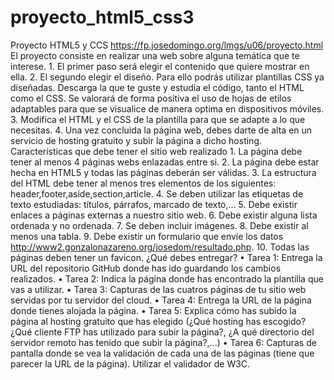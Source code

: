 # proyecto_html5_css3

Proyecto HTML5 y CCS 
https://fp.josedomingo.org/lmgs/u06/proyecto.html
El proyecto consiste en realizar una web sobre alguna temática que te interese.
    1. El primer paso será elegir el contenido que quiere mostrar en ella. 
    2. El segundo elegir el diseño. Para ello podrás utilizar plantillas CSS ya diseñadas. Descarga la que te guste y estudia el código, tanto el HTML como el CSS. Se valorará de forma positiva el uso de hojas de etilos adaptables para que se visualice de manera optima en dispositivos móviles. 
    3. Modifica el HTML y el CSS de la plantilla para que se adapte a lo que necesitas. 
    4. Una vez concluida la página web, debes darte de alta en un servicio de hosting gratuito y subir la página a dicho hosting. 
Características que debe tener el sitio web realizado
    1. La página debe tener al menos 4 páginas webs enlazadas entre si. 
    2. La página debe estar hecha en HTML5 y todas las páginas deberán ser válidas. 
    3. La estructura del HTML debe tener al menos tres elementos de los siguientes: header,footer,aside,section,article. 
    4. Se deben utilizar las etiquetas de texto estudiadas: títulos, párrafos, marcado de texto,… 
    5. Debe existir enlaces a páginas externas a nuestro sitio web. 
    6. Debe existir alguna lista ordenada y no ordenada. 
    7. Se deben incluir imágenes. 
    8. Debe existir al menos una tabla. 
    9. Debe existir un formulario que envíe los datos http://www2.gonzalonazareno.org/josedom/resultado.php. 
    10. Todas las páginas deben tener un favicon. 
¿Qué debes entregar?
    • Tarea 1: Entrega la URL del repositorio GitHub donde has ido guardando los cambios realizados. 
    • Tarea 2: Indica la página donde has encontrado la plantilla que vas a utilizar. 
    • Tarea 3: Capturas de las cuatros páginas de tu sitio web servidas por tu servidor del cloud. 
    • Tarea 4: Entrega la URL de la página donde tienes alojada la página. 
    • Tarea 5: Explica cómo has subido la página al hosting gratuito que has elegido (¿Qué hosting has escogido? ¿Qué cliente FTP has utilizado para subir la página?, ¿A qué directorio del servidor remoto has tenido que subir la página?,…) 
    • Tarea 6: Capturas de pantalla donde se vea la validación de cada una de las páginas (tiene que parecer la URL de la página). Utilizar el validador de W3C. 
